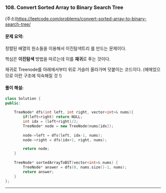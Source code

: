### 108. Convert Sorted Array to Binary Search Tree

(주소)https://leetcode.com/problems/convert-sorted-array-to-binary-search-tree/



#### 문제 요약:

정렬된 배열의 원소들을 이용해서 이진탐색트리 를 만드는 문제이다.

핵심은 **이진탐색** 방법을 따르는데 이를 **재귀**로 푸는 것이다.

재귀로 Treenode를 아래에서부터 위로 거슬러 올라가며 덧붙이는 코드이다. (헤매었으므로 이런 구조에 익숙해질 것 !)


#### 풀이 해설:



```c++
class Solution {
public:
    
    TreeNode* dfs(int left, int right, vector<int>& nums){
        if(left>right) return NULL;
        int idx = (left+right)/2;
        TreeNode* node = new TreeNode(nums[idx]);
        
        node->left = dfs(left, idx-1, nums);
        node->right = dfs(idx+1, right, nums);

        return node;
    }
    
    TreeNode* sortedArrayToBST(vector<int>& nums) {
        TreeNode* answer = dfs(0, nums.size()-1, nums);
        return answer;
    }
};
```
---

